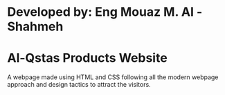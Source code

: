 # Developed by: Eng Mouaz M. Al - Shahmeh


# Al-Qstas Products Website 

A webpage made using HTML and CSS following all the modern webpage approach and design tactics to attract the visitors.

